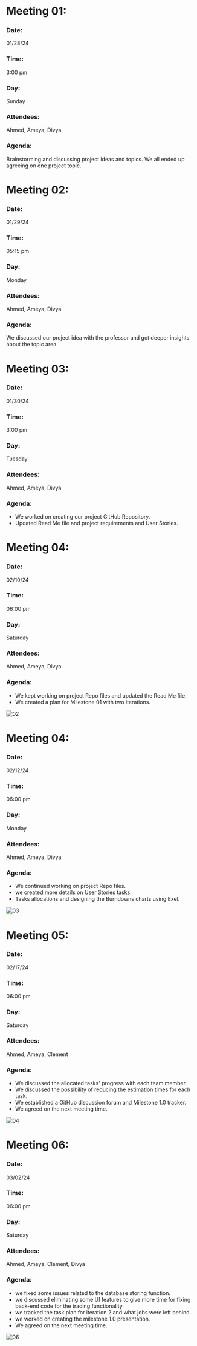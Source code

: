 # Meeting 01:
### Date:
01/28/24
### Time:
3:00 pm
### Day:
Sunday
### Attendees:
Ahmed, Ameya, Divya
### Agenda:
Brainstorming and discussing project ideas and topics. We all ended up agreeing on one project topic.


# Meeting 02:
### Date:
01/29/24
### Time:
05:15 pm
### Day:
Monday
### Attendees:
Ahmed, Ameya, Divya
### Agenda:
We discussed our project idea with the professor and got deeper insights about the topic area. 


# Meeting 03:
### Date:
01/30/24
### Time:
3:00 pm
### Day:
Tuesday
### Attendees:
Ahmed, Ameya, Divya
### Agenda:
- We worked on creating our project GitHub Repository.
- Updated Read Me file and project requirements and User Stories.


# Meeting 04:
### Date:
02/10/24
### Time:
06:00 pm
### Day:
Saturday
### Attendees:
Ahmed, Ameya, Divya
### Agenda:
- We kept working on project Repo files and updated the Read Me file.
- We created a plan for Milestone 01 with two iterations.
  
![02](https://github.com/Ahmed5641/Virtual-Currency-Exchange/assets/157667926/ac28818c-d0fc-4891-8897-eaf95f74bef8)


# Meeting 04:
### Date:
02/12/24
### Time:
06:00 pm
### Day:
Monday
### Attendees:
Ahmed, Ameya, Divya
### Agenda:
- We continued working on project Repo files.
- we created more details on User Stories tasks.
- Tasks allocations and designing the Burndowns charts using Exel.
  
![03](https://github.com/Ahmed5641/Virtual-Currency-Exchange/assets/157667926/89432129-d9e3-4d21-8a8b-39e443ba9d4d)


# Meeting 05:
### Date:
02/17/24
### Time:
06:00 pm
### Day:
Saturday
### Attendees:
Ahmed, Ameya, Clement
### Agenda:
- We discussed the allocated tasks' progress with each team member.
- We discussed the possibility of reducing the estimation times for each task.
- We established a GitHub discussion forum and Milestone 1.0 tracker.
- We agreed on the next meeting time.
  
![04](https://github.com/Ahmed5641/Virtual-Currency-Exchange/assets/157667926/f8ae9b8b-c92e-4252-bf30-a24a01a5c3a5)


# Meeting 06:
### Date:
03/02/24
### Time:
06:00 pm
### Day:
Saturday
### Attendees:
Ahmed, Ameya, Clement, Divya
### Agenda:
- we fixed some issues related to the database storing function.
- we discussed eliminating some UI features to give more time for fixing back-end code for the trading functionality.
- we tracked the task plan for iteration 2 and what jobs were left behind.
- we worked on creating the milestone 1.0 presentation.
- We agreed on the next meeting time.

![06](https://github.com/Ahmed5641/Virtual-Currency-Exchange/assets/157667926/31118f53-4813-4d7d-aefb-d20437fcc1e6)

